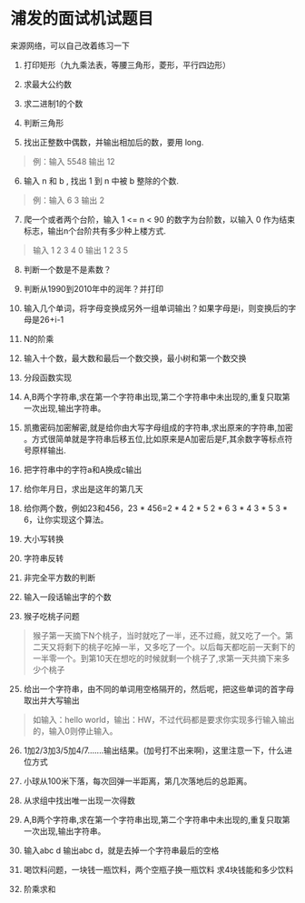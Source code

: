 # 浦发的面试机试题目

来源网络，可以自己改着练习一下

1. 打印矩形（九九乘法表，等腰三角形，菱形，平行四边形）

2. 求最大公约数

3. 求二进制1的个数

4. 判断三角形

5. 找出正整数中偶数，并输出相加后的数，要用 long.
> 例：输入 5548 输出 12

6. 输入 n 和 b , 找出 1 到 n 中被 b 整除的个数.
> 例：输入 6 3 输出 2

7. 爬一个或者两个台阶，输入 1 <= n < 90 的数字为台阶数，以输入 0 作为结束标志，输出n个台阶共有多少种上楼方式.
> 输入
> 1
> 2
> 3
> 4
> 0
> 输出
> 1
> 2
> 3
> 5

8. 判断一个数是不是素数？

9. 判断从1990到2010年中的润年？并打印

10. 输入几个单词，将字母变换成另外一组单词输出？如果字母是i，则变换后的字母是26+i-1

11. N的阶乘

12. 输入十个数，最大数和最后一个数交换，最小树和第一个数交换

14. 分段函数实现

15. A,B两个字符串,求在第一个字符串出现,第二个字符串中未出现的,重复只取第一次出现,输出字符串。

16. 凯撒密码加密解密,就是给你由大写字母组成的字符串,求出原来的字符串,加密 。方式很简单就是字符串后移五位,比如原来是A加密后是F,其余数字等标点符号原样输出.

17. 把字符串中的字符a和A换成c输出

18. 给你年月日，求出是这年的第几天

19. 给你两个数，例如23和456，23 * 456=2 * 4 2 * 5 2 * 6 3 * 4 3 * 5 3 * 6，让你实现这个算法。

20. 大小写转换

21. 字符串反转

22. 非完全平方数的判断

23. 输入一段话输出字的个数

24. 猴子吃桃子问题
> 猴子第一天摘下N个桃子，当时就吃了一半，还不过瘾，就又吃了一个。第二天又将剩下的桃子吃掉一半，又多吃了一个。以后每天都吃前一天剩下的一半零一个。到第10天在想吃的时候就剩一个桃子了,求第一天共摘下来多少个桃子

25. 给出一个字符串，由不同的单词用空格隔开的，然后呢，把这些单词的首字母取出并大写输出
> 如输入：hello world，输出：HW，不过代码都是要求你实现多行输入输出的，输入0则停止输入。

26. 1加2/3加3/5加4/7.......输出结果。(加号打不出来啊)，这里注意一下，什么进位方式

27. 小球从100米下落，每次回弹一半距离，第几次落地后的总距离。

28. 从求组中找出唯一出现一次得数

29. A,B两个字符串,求在第一个字符串出现,第二个字符串中未出现的,重复只取第一次出现,输出字符串。

30. 输入abc d 输出abc d，就是去掉一个字符串最后的空格

31. 喝饮料问题，一块钱一瓶饮料，两个空瓶子换一瓶饮料
求4块钱能和多少饮料

32. 阶乘求和
